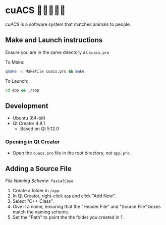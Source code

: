 # cuACS  🐶🐱🐰👩‍💻
_cuACS_ is a software system that matches animals to people.

## Make and Launch instructions
Ensure you are in the same directory as `cuacs.pro`

To Make:
```bash
qmake -o Makefile cuacs.pro && make
```
To Launch:
```bash
cd app && ./app
```

## Development
* Ubuntu (64-bit)
* Qt Creator 4.8.1
  * Based on Qt 5.12.0
  
### Opening in Qt Creator
* Open the `cuacs.pro` file in the root directory, _not_ `app.pro`.
  
## Adding a Source File
_File Naming Scheme: `PascalCase`_
1. Create a folder in `/app`.
2. In Qt Creator, right-click `app` and click "Add New".
3. Select "C++ Class".
4. Give it a name, ensuring that the "Header File" and "Source File" boxes match the naming scheme.
5. Set the "Path" to point the the folder you created in 1.
